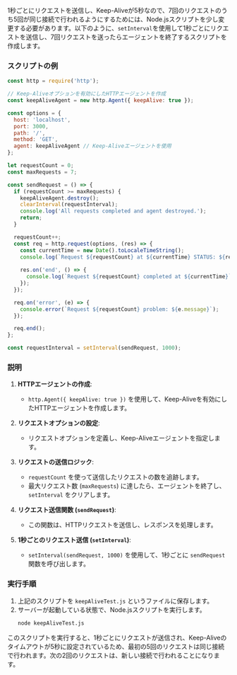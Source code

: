 1秒ごとにリクエストを送信し、Keep-Aliveが5秒なので、7回のリクエストのうち5回が同じ接続で行われるようにするためには、Node.jsスクリプトを少し変更する必要があります。以下のように、`setInterval`を使用して1秒ごとにリクエストを送信し、7回リクエストを送ったらエージェントを終了するスクリプトを作成します。

### スクリプトの例

```javascript
const http = require('http');

// Keep-Aliveオプションを有効にしたHTTPエージェントを作成
const keepAliveAgent = new http.Agent({ keepAlive: true });

const options = {
  host: 'localhost',
  port: 3000,
  path: '/',
  method: 'GET',
  agent: keepAliveAgent // Keep-Aliveエージェントを使用
};

let requestCount = 0;
const maxRequests = 7;

const sendRequest = () => {
  if (requestCount >= maxRequests) {
    keepAliveAgent.destroy();
    clearInterval(requestInterval);
    console.log('All requests completed and agent destroyed.');
    return;
  }

  requestCount++;
  const req = http.request(options, (res) => {
    const currentTime = new Date().toLocaleTimeString();
    console.log(`Request ${requestCount} at ${currentTime} STATUS: ${res.statusCode}`);
    
    res.on('end', () => {
      console.log(`Request ${requestCount} completed at ${currentTime}`);
    });
  });

  req.on('error', (e) => {
    console.error(`Request ${requestCount} problem: ${e.message}`);
  });

  req.end();
};

const requestInterval = setInterval(sendRequest, 1000);
```

### 説明
1. **HTTPエージェントの作成**:
   - `http.Agent({ keepAlive: true })` を使用して、Keep-Aliveを有効にしたHTTPエージェントを作成します。

2. **リクエストオプションの設定**:
   - リクエストオプションを定義し、Keep-Aliveエージェントを指定します。

3. **リクエストの送信ロジック**:
   - `requestCount` を使って送信したリクエストの数を追跡します。
   - 最大リクエスト数 (`maxRequests`) に達したら、エージェントを終了し、`setInterval` をクリアします。

4. **リクエスト送信関数 (`sendRequest`)**:
   - この関数は、HTTPリクエストを送信し、レスポンスを処理します。

5. **1秒ごとのリクエスト送信 (`setInterval`)**:
   - `setInterval(sendRequest, 1000)` を使用して、1秒ごとに `sendRequest` 関数を呼び出します。

### 実行手順
1. 上記のスクリプトを `keepAliveTest.js` というファイルに保存します。
2. サーバーが起動している状態で、Node.jsスクリプトを実行します。
   ```bash
   node keepAliveTest.js
   ```

このスクリプトを実行すると、1秒ごとにリクエストが送信され、Keep-Aliveのタイムアウトが5秒に設定されているため、最初の5回のリクエストは同じ接続で行われます。次の2回のリクエストは、新しい接続で行われることになります。
